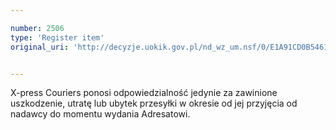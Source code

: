 ```yaml
---

number: 2506
type: 'Register item'
original_uri: 'http://decyzje.uokik.gov.pl/nd_wz_um.nsf/0/E1A91CD0B54611AFC1257910003FAB59?OpenDocument'


---
```


X-press Couriers ponosi odpowiedzialność jedynie za zawinione uszkodzenie, utratę lub ubytek przesyłki w okresie od jej przyjęcia od nadawcy do momentu wydania Adresatowi.
